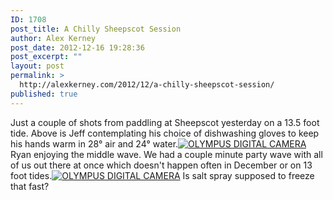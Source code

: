 ```yaml
---
ID: 1708
post_title: A Chilly Sheepscot Session
author: Alex Kerney
post_date: 2012-12-16 19:28:36
post_excerpt: ""
layout: post
permalink: >
  http://alexkerney.com/2012/12/a-chilly-sheepscot-session/
published: true
---
```

Just a couple of shots from paddling at Sheepscot yesterday on a 13.5 foot tide. Above is Jeff contemplating his choice of dishwashing gloves to keep his hands warm in 28° air and 24° water.[<img class="alignnone size-large wp-image-1710 [ftmt_id] nofotomoto" alt="OLYMPUS DIGITAL CAMERA" src="http://alexkerney.com/wp-content/uploads/2012/12/20121215PC150010-840x630.jpg" />][1] Ryan enjoying the middle wave. We had a couple minute party wave with all of us out there at once which doesn't happen often in December or on 13 foot tides.[<img class="alignnone size-large wp-image-1711 [ftmt_id] nofotomoto" alt="OLYMPUS DIGITAL CAMERA" src="http://alexkerney.com/wp-content/uploads/2012/12/20121215PC150011-840x840.jpg" />][2] Is salt spray supposed to freeze that fast?

 [1]: http://alexkerney.com/wp-content/uploads/2012/12/20121215PC150010.jpg
 [2]: http://alexkerney.com/wp-content/uploads/2012/12/20121215PC150011.jpg
